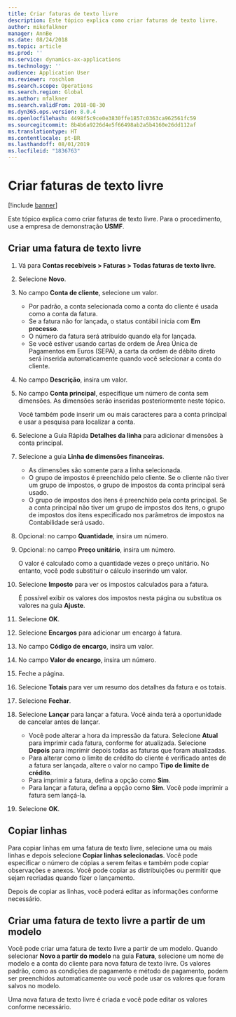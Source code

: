 ```yaml
---
title: Criar faturas de texto livre
description: Este tópico explica como criar faturas de texto livre.
author: mikefalkner
manager: AnnBe
ms.date: 08/24/2018
ms.topic: article
ms.prod: ''
ms.service: dynamics-ax-applications
ms.technology: ''
audience: Application User
ms.reviewer: roschlom
ms.search.scope: Operations
ms.search.region: Global
ms.author: mfalkner
ms.search.validFrom: 2018-08-30
ms.dyn365.ops.version: 8.0.4
ms.openlocfilehash: 4498f5c9ce0e3830ffe1857c0363ca962561fc59
ms.sourcegitcommit: 8b4b6a9226d4e5f66498ab2a5b4160e26dd112af
ms.translationtype: HT
ms.contentlocale: pt-BR
ms.lasthandoff: 08/01/2019
ms.locfileid: "1836763"
---
```

# <a name="create-free-text-invoices"></a>Criar faturas de texto livre

[!include [banner](../includes/banner.md)]

Este tópico explica como criar faturas de texto livre. Para o procedimento, use a empresa de demonstração **USMF**.

## <a name="create-a-free-text-invoice"></a>Criar uma fatura de texto livre

1. Vá para **Contas recebíveis \> Faturas \> Todas faturas de texto livre**.
2. Selecione **Novo**.
3. No campo **Conta de cliente**, selecione um valor.

    * Por padrão, a conta selecionada como a conta do cliente é usada como a conta da fatura.
    * Se a fatura não for lançada, o status contábil inicia com **Em processo**.
    * O número da fatura será atribuído quando ela for lançada.
    * Se você estiver usando cartas de ordem de Área Única de Pagamentos em Euros (SEPA), a carta da ordem de débito direto será inserida automaticamente quando você selecionar a conta do cliente.

4. No campo **Descrição**, insira um valor.
5. No campo **Conta principal**, especifique um número de conta sem dimensões. As dimensões serão inseridas posteriormente neste tópico.

    Você também pode inserir um ou mais caracteres para a conta principal e usar a pesquisa para localizar a conta.

6. Selecione a Guia Rápida **Detalhes da linha** para adicionar dimensões à conta principal.
7. Selecione a guia **Linha de dimensões financeiras**.

    * As dimensões são somente para a linha selecionada.
    * O grupo de impostos é preenchido pelo cliente. Se o cliente não tiver um grupo de impostos, o grupo de impostos da conta principal será usado.
    * O grupo de impostos dos itens é preenchido pela conta principal. Se a conta principal não tiver um grupo de impostos dos itens, o grupo de impostos dos itens especificado nos parâmetros de impostos na Contabilidade será usado.

8. Opcional: no campo **Quantidade**, insira um número.
9. Opcional: no campo **Preço unitário**, insira um número.

    O valor é calculado como a quantidade vezes o preço unitário. No entanto, você pode substituir o cálculo inserindo um valor.

10. Selecione **Imposto** para ver os impostos calculados para a fatura.

    É possível exibir os valores dos impostos nesta página ou substitua os valores na guia **Ajuste**.

11. Selecione **OK**.
12. Selecione **Encargos** para adicionar um encargo à fatura.
13. No campo **Código de encargo**, insira um valor.
14. No campo **Valor de encargo**, insira um número.
15. Feche a página.
16. Selecione **Totais** para ver um resumo dos detalhes da fatura e os totais.
17. Selecione **Fechar**.
18. Selecione **Lançar** para lançar a fatura. Você ainda terá a oportunidade de cancelar antes de lançar.

    * Você pode alterar a hora da impressão da fatura. Selecione **Atual** para imprimir cada fatura, conforme for atualizada. Selecione **Depois** para imprimir depois todas as faturas que foram atualizadas.
    * Para alterar como o limite de crédito do cliente é verificado antes de a fatura ser lançada, altere o valor no campo **Tipo de limite de crédito**.
    * Para imprimir a fatura, defina a opção como **Sim**.
    * Para lançar a fatura, defina a opção como **Sim**. Você pode imprimir a fatura sem lançá-la.

19. Selecione **OK**.

## <a name="copy-lines"></a>Copiar linhas
Para copiar linhas em uma fatura de texto livre, selecione uma ou mais linhas e depois selecione **Copiar linhas selecionadas**. Você pode especificar o número de cópias a serem feitas e também pode copiar observações e anexos. Você pode copiar as distribuições ou permitir que sejam recriadas quando fizer o lançamento.

Depois de copiar as linhas, você poderá editar as informações conforme necessário.

## <a name="create-a-free-text-invoice-from-a-template"></a>Criar uma fatura de texto livre a partir de um modelo
Você pode criar uma fatura de texto livre a partir de um modelo. Quando selecionar **Novo a partir do modelo** na guia **Fatura**, selecione um nome de modelo e a conta do cliente para nova fatura de texto livre. Os valores padrão, como as condições de pagamento e método de pagamento, podem ser preenchidos automaticamente ou você pode usar os valores que foram salvos no modelo.

Uma nova fatura de texto livre é criada e você pode editar os valores conforme necessário.
